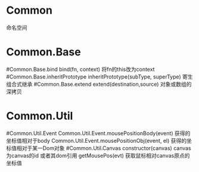 # Common
命名空间

# Common.Base

#Common.Base.bind
bind(fn, context)
将fn的this改为context
#Common.Base.inheritPrototype
inheritPrototype(subType, superType)
寄生组合式继承
#Common.Base.extend
extend(destination,source)
对象或数组的深拷贝

# Common.Util

#Common.Util.Event
Common.Util.Event.mousePositionBody(event)
获得的坐标值相对于body
Common.Util.Event.mousePositionObj(event, el)
获得的坐标值相对于某一Dom对象
#Common.Util.Canvas
constructor(canvas)
canvas 为canvas的id 或者其dom引用
getMousePos(evt)
获取鼠标相对canvas原点的坐标值

